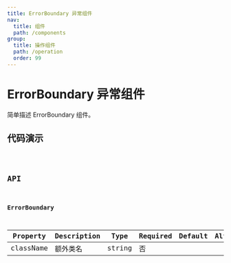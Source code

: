 ```yaml
---
title: ErrorBoundary 异常组件
nav:
  title: 组件
  path: /components
group:
  title: 操作组件
  path: /operation
  order: 99
---
```


# ErrorBoundary 异常组件

简单描述 ErrorBoundary 组件。

## 代码演示

<code src="./demo/demo1.tsx" />

## API

### ErrorBoundary

| Property  | Description | Type   | Required | Default | Alternative |
| --------- | ----------- | ------ | -------- | ------- | ----------- |
| className | 额外类名    | string | 否       |         |             |
